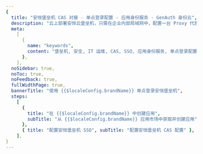```yaml
---
{
  title: "安恒堡垒机 CAS 对接 - 单点登录配置 - 应用身份服务 - GenAuth 身份云",
  description: "云上部署安恒云堡垒机，只需在企业内部局域网中，配置一台 Proxy 代理服务器，与云堡垒机服务网络互通，即可实现免费的远程 IT 运维使用。",
  meta:
    [
      {
        name: "keywords",
        content: "堡垒机, 安全, IT 运维, CAS, SSO, 应用身份服务, 单点登录配置, Authing身份云",
      },
    ],
  noSidebar: true,
  noToc: true,
  noFeedback: true,
  fullWidthPage: true,
  bannerTitle: "使用 {{$localeConfig.brandName}} 单点登录安恒堡垒机",
  steps:
    [
      {
        title: "在 {{$localeConfig.brandName}} 中创建应用",
        subTitle: "从 {{$localeConfig.brandName}} 应用市场中获取并创建应用",
      },
      { title: "配置安恒堡垒机 SSO", subTitle: "配置安恒堡垒机 CAS 配置" },
    ],
}
---
```


<IntegrationDetail/>
